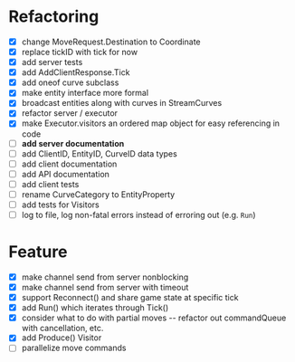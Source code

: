 # Refactoring

* [x] change MoveRequest.Destination to Coordinate
* [x] replace tickID with tick for now
* [x] add server tests
* [x] add AddClientResponse.Tick
* [x] add oneof curve subclass
* [x] make entity interface more formal
* [x] broadcast entities along with curves in StreamCurves
* [x] refactor server / executor
* [x] make Executor.visitors an ordered map object for easy referencing in code
* [ ] **add server documentation**
* [ ] add ClientID, EntityID, CurveID data types
* [ ] add client documentation
* [ ] add API documentation
* [ ] add client tests
* [ ] rename CurveCategory to EntityProperty
* [ ] add tests for Visitors
* [ ] log to file, log non-fatal errors instead of erroring out (e.g. `Run`)

# Feature
* [x] make channel send from server nonblocking
* [x] make channel send from server with timeout
* [x] support Reconnect() and share game state at specific tick
* [x] add Run() which iterates through Tick()
* [x] consider what to do with partial moves -- refactor out commandQueue with cancellation, etc.
* [x] add Produce() Visitor
* [ ] parallelize move commands
